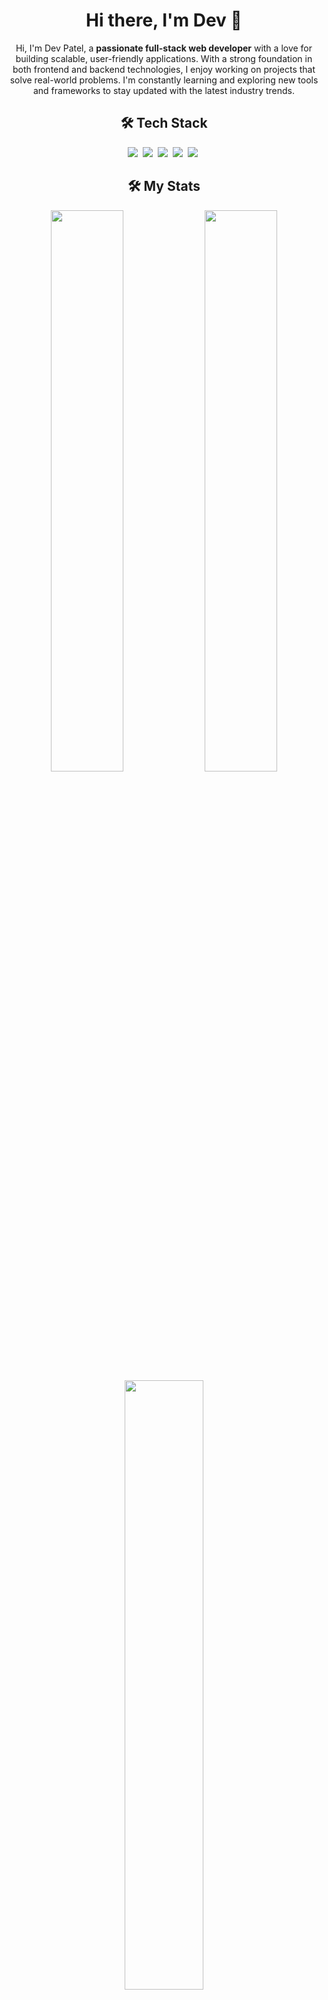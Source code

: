 <h1 align="center">Hi there, I'm Dev 👋</h1>
<div align="center">
<p>Hi, I'm Dev Patel, a <strong>passionate full-stack web developer</strong> with a love for building scalable, user-friendly applications. With a strong foundation in both frontend and backend technologies, I enjoy working on projects that solve real-world problems. I'm constantly learning and exploring new tools and frameworks to stay updated with the latest industry trends.</p>
</div>
<h2 align="center">🛠 Tech Stack</h2>
<div align="center">
<img src="https://img.shields.io/badge/JavaScript-F7DF1E?logo=javascript&logoColor=000">&nbsp;
<img src="https://img.shields.io/badge/TypeScript-61DAFA?logo=typescript&logoColor=000">&nbsp;
<img src="https://img.shields.io/badge/React-61DAFB?logo=react&logoColor=white">&nbsp;
<img src="https://img.shields.io/badge/Node.js-6DA55F?logo=node.js&logoColor=white">&nbsp;
<img src="https://img.shields.io/badge/MongoDB-%234ea94b.svg?logo=mongodb&logoColor=white">&nbsp;</div>
<h2 align="center">🛠 My Stats</h2>
<div align="center">
<img src="https://github-readme-streak-stats.herokuapp.com/?user=devp299&theme=github-dark" width="48%" />
<img src="https://github-readme-stats.vercel.app/api?username=devp299&show_icons=true&theme=github_dark" width="48%" />
<img src="https://github-readme-stats.vercel.app/api/top-langs/?username=devp299&layout=compact&theme=github_dark" width="50%" />
  
<h2 align="center">📫 Connect with me</h2>
<p align="center">🔗 LinkedIn: <a href="https://www.linkedin.com/in/dev-patel-d2909" target="_blank">Dev Patel</a></p>
